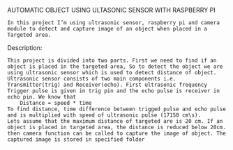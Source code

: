 AUTOMATIC OBJECT USING ULTASONIC SENSOR WITH RASPBERRY PI

	In this project I’m using ultrasonic sensor, raspberry pi and camera module to detect and capture image of an object when placed in a Targeted area.
  
Description:

	This project is divided into two parts. First we need to find if an object is placed in the targeted area, So to detect the object we are using ultrasonic sensor which is used to detect distance of object. Ultrasonic sensor consists of two main components i.e. Transmitter(trig) and Receiver(echo). First ultrasonic frequency Trigger pulse is given in trig pin and the echo pulse is receiver in echo pin. We know that 
		Distance = speed * time
	To find distance, time difference between trigged pulse and echo pulse and is multiplied with speed of ultrasonic pulse (17150 cm\s).
	Lets assume that the maximum distance of targeted are is 20 cm. If an object is placed in targeted area, the distance is reduced below 20cm. then camera function can be called to capture the image of object. The captured image is stored in specified folder

